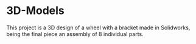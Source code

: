 # 3D-Models
This project is a 3D design of a wheel with a bracket made in Solidworks, being the final piece an assembly of 8 individual parts.
